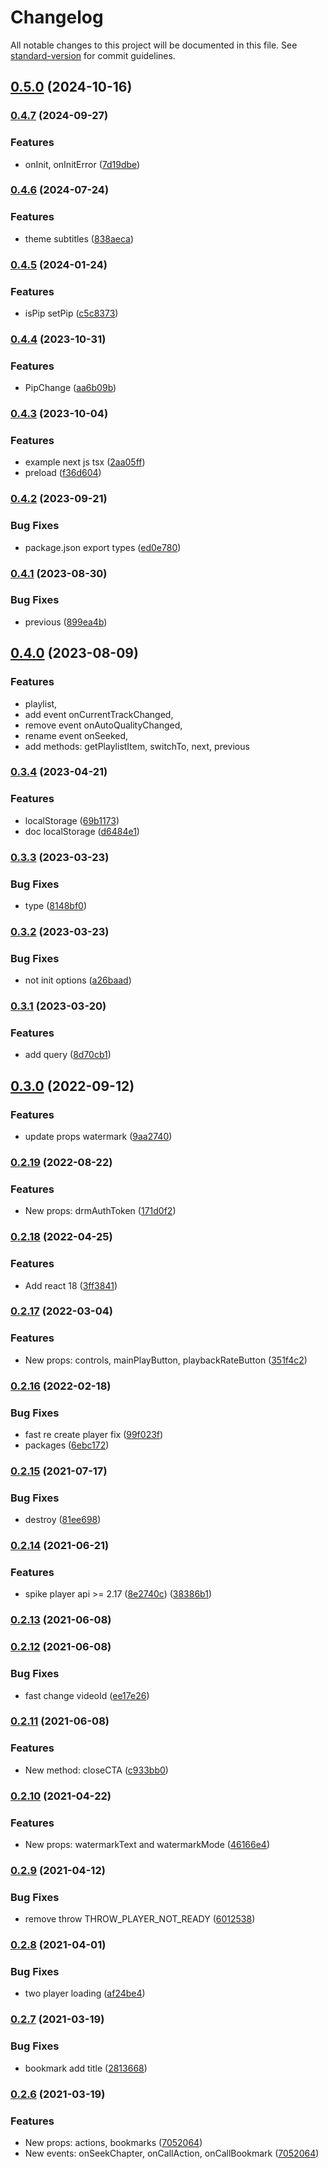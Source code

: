 # Changelog

All notable changes to this project will be documented in this file. See [standard-version](https://github.com/conventional-changelog/standard-version) for commit guidelines.

## [0.5.0](https://github.com/kinescope/react-kinescope-player/compare/v0.4.7...v0.5.0) (2024-10-16)

### [0.4.7](https://github.com/kinescope/react-kinescope-player/compare/v0.4.6...v0.4.7) (2024-09-27)

### Features

* onInit, onInitError ([7d19dbe](https://github.com/kinescope/react-kinescope-player/commit/7d19dbe517d44e280c51f721f898e22d7fdbdb11))

### [0.4.6](https://github.com/kinescope/react-kinescope-player/compare/v0.4.5...v0.4.6) (2024-07-24)

### Features

* theme subtitles ([838aeca](https://github.com/kinescope/react-kinescope-player/commit/838aeca0aa323e8877cc092b36496a4b9c97be38))

### [0.4.5](https://github.com/kinescope/react-kinescope-player/compare/v0.4.4...v0.4.5) (2024-01-24)

### Features

* isPip setPip ([c5c8373](https://github.com/kinescope/react-kinescope-player/commit/c5c8373eaeee7a25738841f752125dc5184557d0))

### [0.4.4](https://github.com/kinescope/react-kinescope-player/compare/v0.4.3...v0.4.4) (2023-10-31)

### Features

* PipChange ([aa6b09b](https://github.com/kinescope/react-kinescope-player/commit/aa6b09b53061f6cf81c14c92c260c6f2a2a4e45f))

### [0.4.3](https://github.com/kinescope/react-kinescope-player/compare/v0.4.2...v0.4.3) (2023-10-04)

### Features

* example next js tsx ([2aa05ff](https://github.com/kinescope/react-kinescope-player/commit/2aa05fff5a58bbf65001dbe9f3aa864257c5fdac))
* preload ([f36d604](https://github.com/kinescope/react-kinescope-player/commit/f36d604585330d3ba20d7b37307583fd109dc242))

### [0.4.2](https://github.com/kinescope/react-kinescope-player/compare/v0.4.1...v0.4.2) (2023-09-21)

### Bug Fixes

* package.json export types ([ed0e780](https://github.com/kinescope/react-kinescope-player/commit/ed0e78022e0ca959db15ca48bdbfc2d7d4d1763f))

### [0.4.1](https://github.com/kinescope/react-kinescope-player/compare/v0.4.0...v0.4.1) (2023-08-30)

### Bug Fixes

* previous ([899ea4b](https://github.com/kinescope/react-kinescope-player/commit/899ea4b975c1fdcde3042f5c7f268dfb98227777))

## [0.4.0](https://github.com/kinescope/react-kinescope-player/compare/v0.3.4...v0.4.0) (2023-08-09)

### Features
* playlist,
* add event onCurrentTrackChanged,
* remove event onAutoQualityChanged,
* rename event onSeeked,
* add methods: getPlaylistItem, switchTo, next, previous

### [0.3.4](https://github.com/kinescope/react-kinescope-player/compare/v0.3.3...v0.3.4) (2023-04-21)

### Features

* localStorage ([69b1173](https://github.com/kinescope/react-kinescope-player/commit/69b117319df53b0add960007d63fd302574c5c2c))
* doc localStorage ([d6484e1](https://github.com/kinescope/react-kinescope-player/commit/d6484e151c76dc11894cd6cb37ec8fe14e10f14c))

### [0.3.3](https://github.com/kinescope/react-kinescope-player/compare/v0.3.2...v0.3.3) (2023-03-23)

### Bug Fixes

* type ([8148bf0](https://github.com/kinescope/react-kinescope-player/commit/8148bf0a0d1944d375ab7fe33caf85bba6205e74))

### [0.3.2](https://github.com/kinescope/react-kinescope-player/compare/v0.3.1...v0.3.2) (2023-03-23)

### Bug Fixes

* not init options ([a26baad](https://github.com/kinescope/react-kinescope-player/commit/a26baadf38815c2b21ce5aee388394ca5cc3c532))

### [0.3.1](https://github.com/kinescope/react-kinescope-player/compare/v0.3.0...v0.3.1) (2023-03-20)

### Features

* add query ([8d70cb1](https://github.com/kinescope/react-kinescope-player/commit/8d70cb18fc10740a0bf3561c6deaa31914e1802d))

## [0.3.0](https://github.com/kinescope/react-kinescope-player/compare/v0.2.19...v0.3.0) (2022-09-12)

### Features

* update props watermark ([9aa2740](https://github.com/kinescope/react-kinescope-player/commit/9aa2740dac4fc1122ff8eda6539a4153cf75b2ba))

### [0.2.19](https://github.com/kinescope/react-kinescope-player/compare/v0.2.18...v0.2.19) (2022-08-22)

### Features

* New props: drmAuthToken ([171d0f2](https://github.com/kinescope/react-kinescope-player/commit/171d0f2c51e8ac7f99eb697f10908ade093a64a0))

### [0.2.18](https://github.com/kinescope/react-kinescope-player/compare/v0.2.17...v0.2.18) (2022-04-25)

### Features
* Add react 18 ([3ff3841](https://github.com/kinescope/react-kinescope-player/commit/3ff3841fb7c23bea26869fdef742b3cf1323e6f8))

### [0.2.17](https://github.com/kinescope/react-kinescope-player/compare/v0.2.16...v0.2.17) (2022-03-04)

### Features

* New props: controls, mainPlayButton, playbackRateButton ([351f4c2](https://github.com/kinescope/react-kinescope-player/commit/351f4c2ad1d997152b169966ec0a448661d9e510))

### [0.2.16](https://github.com/kinescope/react-kinescope-player/compare/v0.2.15...v0.2.16) (2022-02-18)

### Bug Fixes

* fast re create player fix ([99f023f](https://github.com/kinescope/react-kinescope-player/commit/99f023f49865ad2dc046e8b33feb5863677487ad))
* packages ([6ebc172](https://github.com/kinescope/react-kinescope-player/commit/6ebc172d76c19be439287e4fdffaafe1fac7a314))

### [0.2.15](https://github.com/kinescope/react-kinescope-player/compare/v0.2.14...v0.2.15) (2021-07-17)

### Bug Fixes

* destroy ([81ee698](https://github.com/kinescope/react-kinescope-player/commit/81ee6986ad5c568ce631bfb7bb470946bad62570))

### [0.2.14](https://github.com/kinescope/react-kinescope-player/compare/v0.2.13...v0.2.14) (2021-06-21)

### Features

* spike player api >= 2.17 ([8e2740c](https://github.com/kinescope/react-kinescope-player/commit/8e2740c13f276fe61897ee9d9410ad5bba888dd6)) ([38386b1](https://github.com/kinescope/react-kinescope-player/commit/38386b104cabdd2b464be7cb1475312cef13db4a))

### [0.2.13](https://github.com/kinescope/react-kinescope-player/compare/v0.2.12...v0.2.13) (2021-06-08)

### [0.2.12](https://github.com/kinescope/react-kinescope-player/compare/v0.2.11...v0.2.12) (2021-06-08)

### Bug Fixes

* fast change videoId ([ee17e26](https://github.com/kinescope/react-kinescope-player/commit/ee17e2672a1f27bb5b6791ccf99c7e31b935e89d))

### [0.2.11](https://github.com/kinescope/react-kinescope-player/compare/v0.2.10...v0.2.11) (2021-06-08)

### Features

* New method: closeCTA ([c933bb0](https://github.com/kinescope/react-kinescope-player/commit/c933bb074fcec6da56738a302c0b1ee0874718d2))

### [0.2.10](https://github.com/kinescope/react-kinescope-player/compare/v0.2.9...v0.2.10) (2021-04-22)

### Features

* New props: watermarkText and watermarkMode ([46166e4](https://github.com/kinescope/react-kinescope-player/commit/46166e4a618749fa0e8d48dcdaf8184daddbcf5e))

### [0.2.9](https://github.com/kinescope/react-kinescope-player/compare/v0.2.8...v0.2.9) (2021-04-12)

### Bug Fixes

* remove throw THROW_PLAYER_NOT_READY ([6012538](https://github.com/kinescope/react-kinescope-player/commit/601253885a65bc28a38197876f90af837a9cb62b))

### [0.2.8](https://github.com/kinescope/react-kinescope-player/compare/v0.2.7...v0.2.8) (2021-04-01)

### Bug Fixes

* two player loading ([af24be4](https://github.com/kinescope/react-kinescope-player/commit/af24be427321556be37671336057ed3b8a0e1763))


### [0.2.7](https://github.com/kinescope/react-kinescope-player/compare/v0.2.6...v0.2.7) (2021-03-19)

### Bug Fixes

* bookmark add title ([2813668](https://github.com/kinescope/react-kinescope-player/commit/28136683b261b1edf9dab544cb379efd1eda157c))


### [0.2.6](https://github.com/kinescope/react-kinescope-player/compare/v0.2.5...v0.2.6) (2021-03-19)

### Features

* New props: actions, bookmarks ([7052064](https://github.com/kinescope/react-kinescope-player/commit/7052064a163fbca217f02c6cfa6bfc454c6b0a10))
* New events: onSeekChapter, onCallAction, onCallBookmark ([7052064](https://github.com/kinescope/react-kinescope-player/commit/7052064a163fbca217f02c6cfa6bfc454c6b0a10))
